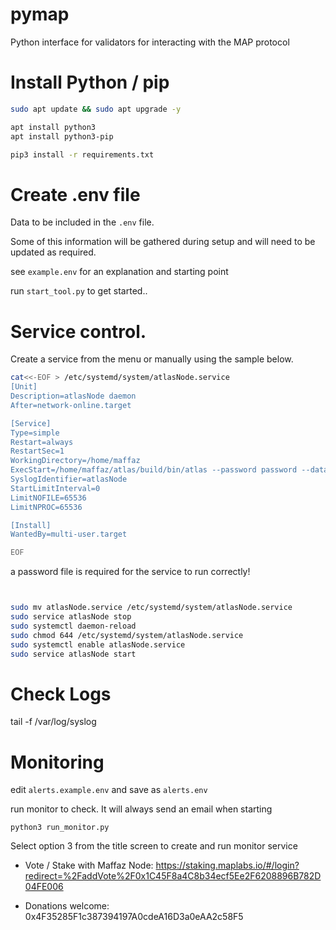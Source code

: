 # pymap

Python interface for validators for interacting with the MAP protocol

# Install Python / pip

```bash
sudo apt update && sudo apt upgrade -y

apt install python3
apt install python3-pip

pip3 install -r requirements.txt
```

# Create .env file

Data to be included in the `.env` file.  

Some of this information will be gathered during setup and will need to be updated as required.

see `example.env` for an explanation and starting point


run `start_tool.py` to get started..


# Service control.

Create a service from the menu or manually using the sample below.

```bash
cat<<-EOF > /etc/systemd/system/atlasNode.service
[Unit]
Description=atlasNode daemon
After=network-online.target

[Service]
Type=simple
Restart=always
RestartSec=1
WorkingDirectory=/home/maffaz
ExecStart=/home/maffaz/atlas/build/bin/atlas --password password --datadir /home/maffaz/node --syncmode full --port 30321 --mine --miner.validator <Signer Address>  --unlock <Signer Address>
SyslogIdentifier=atlasNode
StartLimitInterval=0
LimitNOFILE=65536
LimitNPROC=65536

[Install]
WantedBy=multi-user.target

EOF

```

a password file is required for the service to run correctly!


```bash


sudo mv atlasNode.service /etc/systemd/system/atlasNode.service
sudo service atlasNode stop
sudo systemctl daemon-reload 
sudo chmod 644 /etc/systemd/system/atlasNode.service
sudo systemctl enable atlasNode.service
sudo service atlasNode start

```
  
# Check Logs
tail -f /var/log/syslog

# Monitoring

edit `alerts.example.env` and save as `alerts.env`

run monitor to check.  It will always send an email when starting

`python3 run_monitor.py`

Select option  3 from the title screen to create and run monitor service

- Vote / Stake with Maffaz Node: https://staking.maplabs.io/#/login?redirect=%2FaddVote%2F0x1C45F8a4C8b34ecf5Ee2F6208896B782D04FE006

- Donations welcome: 0x4F35285F1c387394197A0cdeA16D3a0eAA2c58F5